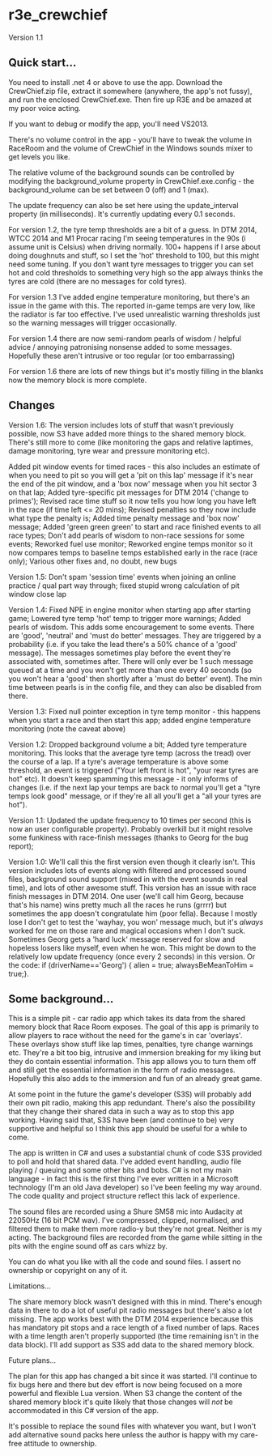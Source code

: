 # r3e_crewchief

Version 1.1



Quick start...
--------------

You need to install .net 4 or above to use the app. Download the CrewChief.zip file, extract it somewhere (anywhere, the app's not fussy), and run the enclosed CrewChief.exe. Then fire up R3E and be amazed at my poor voice acting.

If you want to debug or modify the app, you'll need VS2013.

There's no volume control in the app - you'll have to tweak the volume in RaceRoom and the volume of CrewChief in the Windows sounds mixer to get levels you like.

The relative volume of the background sounds can be controlled by modifying the background_volume property in CrewChief.exe.config - the background_volume can be set between 0 (off) and 1 (max).

The update frequency can also be set here using the update_interval property (in milliseconds). It's currently updating every 0.1 seconds.

For version 1.2, the tyre temp thresholds are a bit of a guess. In DTM 2014, WTCC 2014 and M1 Procar racing I'm seeing temperatures in the 90s (i assume unit is Celsius) when driving normally. 100+ happens if I arse about doing doughnuts and stuff, so I set the 'hot' threshold to 100, but this might need some tuning. If you don't want tyre messages to trigger you can set hot and cold thresholds to something very high so the app always thinks the tyres are cold (there are no messages for cold tyres).

For version 1.3 I've added engine temperature monitoring, but there's an issue in the game with this. The reported in-game temps are very low, like the radiator is far too effective. I've used unrealistic warning thresholds just so the warning messages will trigger occasionally.

For version 1.4 there are now semi-random pearls of wisdom / helpful advice / annoying patronising nonsense added to some messages. Hopefully these aren't intrusive or too regular (or too embarrassing)

For version 1.6 there are lots of new things but it's mostly filling in the blanks now the memory block is more complete.


Changes
-------
Version 1.6: The version includes lots of stuff that wasn't previously possible, now S3 have added more things to the shared memory block. There's still more to come (like monitoring the gaps and relative laptimes, damage monitoring, tyre wear and pressure monitoring etc).

Added pit window events for timed races - this also includes an estimate of when you need to pit so you will get a 'pit on this lap' message if it's near the end of the pit window, and a 'box now' message when you hit sector 3 on that lap; Added tyre-specific pit messages for DTM 2014 ('change to primes'); Revised race time stuff so it now tells you how long you have left in the race (if time left <= 20 mins); Revised penalties so they now include what type the penalty is; Added time penalty message and 'box now' message; Added 'green green green' to start and race finished events to all race types; Don't add pearls of wisdom to non-race sessions for some events; Reworked fuel use monitor; Reworked engine temps monitor so it now compares temps to baseline temps established early in the race (race only); Various other fixes and, no doubt, new bugs

Version 1.5: Don't spam 'session time' events when joining an online practice / qual part way through; fixed stupid wrong calculation of pit window close lap

Version 1.4: Fixed NPE in engine monitor when starting app after starting game; Lowered tyre temp 'hot' temp to trigger more warnings; Added pearls of wisdom. This adds some encouragement to some events. There are 'good', 'neutral' and 'must do better' messages. They are triggered by a probability (i.e. if you take the lead there's a 50% chance of a 'good' message). The messages sometimes play before the event they're associated with, sometimes after. There will only ever be 1 such message queued at a time and you won't get more than one every 40 seconds (so you won't hear a 'good' then shortly after a 'must do better' event). The min time between pearls is in the config file, and they can also be disabled from there.

Version 1.3: Fixed null pointer exception in tyre temp monitor - this happens when you start a race and then start this app; added engine temperature monitoring (note the caveat above)

Version 1.2: Dropped background volume a bit; Added tyre temperature monitoring. This looks that the average tyre temp (across the tread) over the course of a lap. If a tyre's average temperature is above some threshold, an event is triggered ("Your left front is hot", "your rear tyres are hot" etc). It doesn't keep spamming this message - it only informs of changes (i.e. if the next lap your temps are back to normal you'll get a "tyre temps look good" message, or if they're all all you'll get a "all your tyres are hot").

Version 1.1: Updated the update frequency to 10 times per second (this is now an user configurable property). Probably overkill but it might resolve some funkiness with race-finish messages (thanks to Georg for the bug report); 

Version 1.0: We'll call this the first version even though it clearly isn't. This version includes lots of events along with filtered and processed sound files, background sound support (mixed in with the event sounds in real time), and lots of other awesome stuff. This version has an issue with race finish messages in DTM 2014. One user (we'll call him Georg, because that's his name) wins pretty much all the races he runs (grrrr) but sometimes the app doesn't congratulate him (poor fella). Because I mostly lose I don't get to test the 'wayhay, you won' message much, but it's *always* worked for me on those rare and magical occasions when I don't suck. Sometimes Georg gets a 'hard luck' message reserved for slow and hopeless losers like myself, even when he won. This might be down to the relatively low update frequency (once every 2 seconds) in this version. Or the code: if (driverName=='Georg') { alien = true; alwaysBeMeanToHim = true;}.


Some background...
------------------

This is a simple pit - car radio app which takes its data from the shared memory block that Race Room exposes. The goal of this app is primarily to allow players to race without the need for the game's in car 'overlays'. These overlays show stuff like lap times, penalties, tyre change warnings etc. They're a bit too big, intrusive and immersion breaking for my liking but they do contain essential information. This app allows you to turn them off and still get the essential information in the form of radio messages. Hopefully this also adds to the immersion and fun of an already great game.

At some point in the future the game's developer (S3S) will probably add their own pit radio, making this app redundant. There's also the possibility that they change their shared data in such a way as to stop this app working. Having said that, S3S have been (and continue to be) very supportive and helpful so I think this app should be useful for a while to come.

The app is written in C# and uses a substantial chunk of code S3S provided to poll and hold that shared data. I've added event handling, audio file playing / queuing and some other bits and bobs. C# is not my main language - in fact this is the first thing I've ever written in a Microsoft technology (I'm an old Java developer) so I've been feeling my way around. The code quality and project structure reflect this lack of experience.

The sound files are recorded using a Shure SM58 mic into Audacity at 22050Hz (16 bit PCM wav). I've compressed, clipped, normalised, and filtered them to make them more radio-y but they're not great. Neither is my acting. The background files are recorded from the game while sitting in the pits with the engine sound off as cars whizz by.

You can do what you like with all the code and sound files. I assert no ownership or copyright on any of it.

Limitations...

The share memory block wasn't designed with this in mind. There's enough data in there to do a lot of useful pit radio messages but there's also a lot missing. The app works best with the DTM 2014 experience because this has mandatory pit stops and a race length of a fixed number of laps. Races with a time length aren't properly supported (the time remaining isn't in the data block). I'll add support as S3S add data to the shared memory block.

Future plans...

The plan for this app has changed a bit since it was started. I'll continue to fix bugs here and there but dev effort is now being focused on a more powerful and flexible Lua version. When S3 change the content of the shared memory block it's quite likely that those changes will *not* be accommodated in this C# version of the app.

It's possible to replace the sound files with whatever you want, but I won't add alternative sound packs here unless the author is happy with my care-free attitude to ownership.
